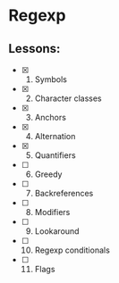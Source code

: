 # Regexp
## Lessons:
  - [x] 1. Symbols
  - [x] 2. Character classes
  - [x] 3. Anchors
  - [x] 4. Alternation
  - [x] 5. Quantifiers
  - [ ] 6. Greedy
  - [ ] 7. Backreferences
  - [ ] 8. Modifiers
  - [ ] 9. Lookaround
  - [ ] 10. Regexp conditionals
  - [ ] 11. Flags
